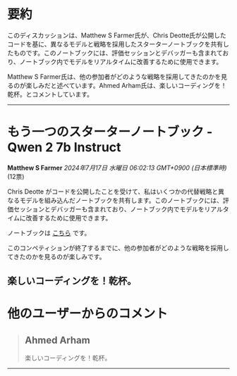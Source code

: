 # 要約 
このディスカッションは、Matthew S Farmer氏が、Chris Deotte氏が公開したコードを基に、異なるモデルと戦略を採用したスターターノートブックを共有したものです。このノートブックには、評価セッションとデバッガーも含まれており、ノートブック内でモデルをリアルタイムに改善するために使用できます。

Matthew S Farmer氏は、他の参加者がどのような戦略を採用してきたのかを見るのが楽しみだと述べています。Ahmed Arham氏は、楽しいコーディングを！乾杯。とコメントしています。


---
# もう一つのスターターノートブック - Qwen 2 7b Instruct 
**Matthew S Farmer** *2024年7月17日 水曜日 06:02:13 GMT+0900 (日本標準時)* (12票)

Chris Deotte がコードを公開したことを受けて、私はいくつかの代替戦略と異なるモデルを組み込んだノートブックを共有します。このノートブックには、評価セッションとデバッガーも含まれており、ノートブック内でモデルをリアルタイムに改善するために使用できます。

ノートブックは [こちら](https://www.kaggle.com/code/matthewsfarmer/llm-20q-starter-notebook-2-0) です。

このコンペティションが終了するまでに、他の参加者がどのような戦略を採用してきたのかを見るのが楽しみです。

楽しいコーディングを！乾杯。
---
# 他のユーザーからのコメント
> ## Ahmed Arham
> 
> 楽しいコーディングを！乾杯。
> 
> 
> 
--- 

